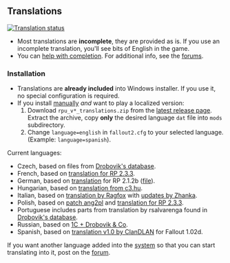 ## Translations
[![Translation status](https://hive.bgforge.net/widgets/fallout/-/rp/svg-badge.svg)](https://hive.bgforge.net/projects/fallout/rp/)

- Most translations are **incomplete**, they are provided as is. If you use an incomplete translation, you'll see bits of English in the game.
- You can [help with completion](https://hive.bgforge.net/projects/fallout/rp/). For additional info, see the [forums](https://forums.bgforge.net/viewtopic.php?f=9&t=22).


### Installation
- Translations are **already included** into Windows installer. If you use it, no special configuration is required.
- If you install [manually](linux.md) _and_ want to play a localized version:
  1. Download `rpu_v*_translations.zip` from the [latest release page](https://github.com/BGforgeNet/Fallout2_Restoration_Project/releases/latest). Extract the archive, copy **only** the desired language `dat` file into `mods` subdirectory.
  1. Change `language=english` in `fallout2.cfg` to your selected language. (Example: `language=spanish`).

Current languages:

* Czech, based on files from [Drobovik's database](https://www.mediafire.com/?lkzw7gj9aeldc#75ve36ehs67p7).
* French, based on [translation for RP 2.3.3](http://fallout-generation.com/files/file/105-restoration-project-pno-pour-fallout-2-patch-de-trad-vf/).
* German, based on [translation](https://www.falloutnow.de/forum/index.php?topic=6887.0) for RP 2.1.2b ([file](http://www.mediafire.com/file/tlcx58r41u6qqiw/Fallout2-RestorationProjectV2.1.2b%2BRP%C3%9C.rar)).
* Hungarian, based on [translation from c3.hu](http://www.c3.hu/~frc/fallout2/).
* Italian, based on [translation by Ragfox](http://nma-fallout.com/resources/translation-packages.58/) with [updates by Zhanka](http://www.ilrealismonellafinzione.net/?categoria=giochi&gioco=fallout_2&sezione=adattamento).
* Polish, based on [patch ang2pl](https://fallout-corner.pl/pliki/) and [translation for RP 2.3.3](https://trzynasty-schron.net/forum/index.php?topic=8221.0).
* Portuguese includes parts from translation by rsalvarenga found in [Drobovik's database](https://www.mediafire.com/?lkzw7gj9aeldc#lkzw7gj9aeldc).
* Russian, based on [1C + Drobovik & Co](http://www.nuclear-city.com/index.php/topic/34-f2-killaps-restoration-project/).
* Spanish, based on [translation v1.0 by ClanDLAN](http://academia.clandlan.net/?page=academia/view&id=371&title=Traduccion_Fallout_2) for Fallout 1.02d.

If you want another language added into the [system](https://hive.bgforge.net/projects/fallout/rp/) so that you can start translating into it, post on the [forum](https://forums.bgforge.net/viewtopic.php?f=9&t=21).
